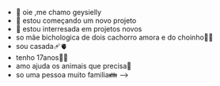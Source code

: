 - 👋 oie ,me chamo geysielly 
- 👀 estou começando um novo projeto
- 🌱 estou interresada em projetos novos
- so mãe bichologica de dois cachorro amora e do choinho💙🐶
- sou casada🩹🫀
- tenho 17anos😵‍💫
- amo ajuda os animais que precisa🐶
- so uma pessoa muito familia👪
-->
